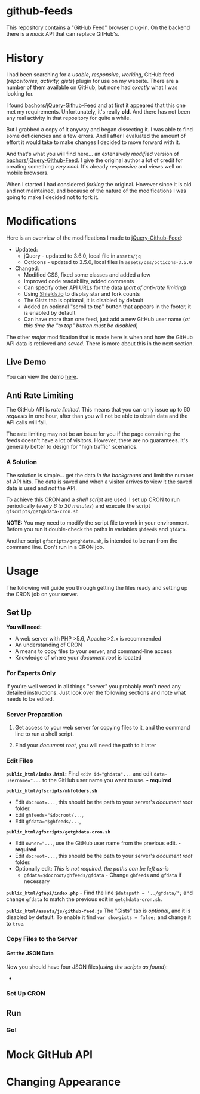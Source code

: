 # github-feeds

This repository contains a "GitHub Feed" browser plug-in. On the backend there is a *mock* API that can replace GitHub's.  

# History

I had been searching for a *usable*, *responsive*, *working*, GitHub feed (*repositories, activity, gists*) plugin for use on my website. There are a number of them available on GitHub, but none had *exactly* what I was looking for.

I found [bachors/jQuery-Github-Feed](<https://github.com/bachors/jQuery-Github-Feed>) and at first it appeared that this one met my requirements. Unfortunately, it's really **old**. And there has not been any real activity in that repository for quite a while. 

But I grabbed a copy of it anyway and began dissecting it. I was able to find some deficiencies and a few errors. And I after I evaluated the amount of effort it would take to make changes I decided to move forward with it.

And that's what you will find here... an extensively *modified* version of [bachors/jQuery-Github-Feed](<https://github.com/bachors/jQuery-Github-Feed>). I give the original author a lot of credit for creating something *very cool*. It's already *responsive* and views well on mobile browsers.

When I started I had considered *forking* the original. However since it is old and not maintained, and because of the nature of the modifications I was going to make I decided not to fork it.

# Modifications

Here is an overview of the modifications I made to [jQuery-Github-Feed](<https://github.com/bachors/jQuery-Github-Feed>):

* Updated:
  * jQuery - updated to 3.6.0, local file in `assets/jq`
  * Octicons - updated to 3.5.0, local files in `assets/css/octicons-3.5.0`
* Changed:
  * Modified CSS, fixed some classes and added a few
  * Improved code readability, added comments
  * Can specify other API URLs for the data (*part of anti-rate limiting*)
  * Using [Shields.io](<https://shields.io/>) to display star and fork counts
  * The Gists tab is optional, it is disabled by default
  * Added an optional "scroll to top" button that appears in the footer, it is enabled by default
  * Can have more than one feed, just add a new GitHub user name (*at this time the "to top" button must be disabled*)

The other *major* modification that is made here is when and how the GitHub API data is retrieved and *saved*. There is more about this in the next section.

## Live Demo

You can view the demo [here](<https://webexperiment.info/portfolio/ghfeeds/>).

## Anti Rate Limiting

The GitHub API is *rate limited*. This means that you can only issue up to 60 *requests* in one hour, after than you will not be able to obtain data and the API calls will fail.

The rate limiting may not be an issue for you if the page containing the feeds doesn't have a lot of visitors. However, there are no guarantees. It's generally better to design for "high traffic" scenarios.

### A Solution

The solution is simple... get the data *in the background* and limit the number of API hits. The data is saved and when a visitor arrives to view it the saved data is used and *not* the API.

To achieve this CRON and a *shell script* are used. I set up CRON to run periodically (*every 6 to 30 minutes*) and execute the script `gfscripts/getghdata-cron.sh`

**NOTE:** You may need to modify the script file to work in your environment. Before you run it double-check the paths in variables `ghfeeds` and `gfdata`.

Another script `gfscripts/getghdata.sh`, is intended to be ran from the command line. Don't run in a CRON job.

# Usage

The following will guide you through getting the files ready and setting up the CRON job on your server. 

## Set Up

**You will need:**
* A web server with PHP >5.6, Apache >2.x is recommended
* An understanding of CRON
* A means to copy files to your server, and command-line access
* Knowledge of where your *document root* is located

### For Experts Only

If you're well versed in all things "server" you probably won't need any detailed instructions. Just look over the following sections and note what needs to be edited.

### Server Preparation

1) Get access to your web server for copying files to it, and the command line to run a shell script.

2) Find your *document root*, you will need the path to it later

### Edit Files

**`public_html/index.html`:** Find `<div id="ghdata"...` and edit `data-username="...` to the GitHub user name you want to use. **- required**

**`public_html/gfscripts/mkfolders.sh`**
* Edit `docroot=...`, this should be the path to your server's *document root* folder.
* Edit `ghfeeds="$docroot/...`, 
* Edit `gfdata="$ghfeeds/...`,

**`public_html/gfscripts/getghdata-cron.sh`**
* Edit `owner="...`, use the GitHub user name from the previous edit. **- required**
* Edit `docroot=...`, this should be the path to your server's *document root* folder.
* Optionally edit: *This is not required, the paths can be left as-is*
  * `gfdata=$docroot/ghfeeds/gfdata` - Change `ghfeeds` and `gfdata` if necessary

**`public_html/gfapi/index.php`** - Find the line `$datapath = '../gfdata/';` and change `gfdata` to match the previous edit in `getghdata-cron.sh`.

**`public_html/assets/js/github-feed.js`**
The "Gists" tab is *optional*, and it is disabled by default. To enable it find `var showgists = false;` and change it to `true`.

### Copy Files to the Server



#### Get the JSON Data

Now you should have four JSON files(*using the scripts as found*):

*


### Set Up CRON

## Run 

### Go!

# Mock GitHub API

# Changing Appearance

